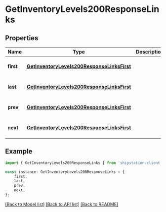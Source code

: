 # GetInventoryLevels200ResponseLinks


## Properties

Name | Type | Description | Notes
------------ | ------------- | ------------- | -------------
**first** | [**GetInventoryLevels200ResponseLinksFirst**](GetInventoryLevels200ResponseLinksFirst.md) |  | [optional] [default to undefined]
**last** | [**GetInventoryLevels200ResponseLinksFirst**](GetInventoryLevels200ResponseLinksFirst.md) |  | [optional] [default to undefined]
**prev** | [**GetInventoryLevels200ResponseLinksFirst**](GetInventoryLevels200ResponseLinksFirst.md) |  | [optional] [default to undefined]
**next** | [**GetInventoryLevels200ResponseLinksFirst**](GetInventoryLevels200ResponseLinksFirst.md) |  | [optional] [default to undefined]

## Example

```typescript
import { GetInventoryLevels200ResponseLinks } from 'shipstation-client';

const instance: GetInventoryLevels200ResponseLinks = {
    first,
    last,
    prev,
    next,
};
```

[[Back to Model list]](../README.md#documentation-for-models) [[Back to API list]](../README.md#documentation-for-api-endpoints) [[Back to README]](../README.md)
